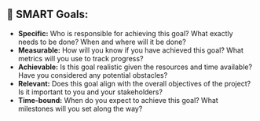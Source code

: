 ## 🎯 **SMART Goals:**

- **Specific:** Who is responsible for achieving this goal? What exactly needs to be done? When and where will it be done?
- **Measurable:** How will you know if you have achieved this goal? What metrics will you use to track progress?
- **Achievable:** Is this goal realistic given the resources and time available? Have you considered any potential obstacles?
- **Relevant:** Does this goal align with the overall objectives of the project? Is it important to you and your stakeholders?
- **Time-bound:** When do you expect to achieve this goal? What milestones will you set along the way?

